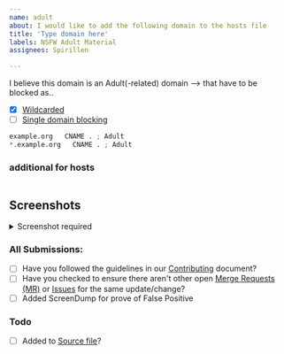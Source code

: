 ```yaml
---
name: adult
about: I would like to add the following domain to the hosts file
title: 'Type domain here'
labels: NSFW Adult Material
assignees: Spirillen

---
```


<!-- Keep any domains in back ticks `(`)`

Screenshot is required within the <details> pane. Leave a blank line before 
and after the image link -->

I believe this domain is an Adult(-related) domain --> that have to 
be blocked as..

- [X] [Wildcarded](source/porno-sites/wildcard.list)
- [ ] [Single domain blocking](source/porno-sites/domains.list)

```python
example.org   CNAME . ; Adult
*.example.org   CNAME . ; Adult
```

### additional for hosts
```shell

```

## Screenshots

<details><Summary>Screenshot required</summary>



</details>

### All Submissions:
- [ ] Have you followed the guidelines in our [Contributing](CONTRIBUTING.md) document?
- [ ] Have you checked to ensure there aren't other open
	[Merge Requests (MR)](../merge_requests) or [Issues](../issues) for
	the same update/change?
- [ ] Added ScreenDump for prove of False Positive

### Todo
- [ ] Added to [Source file](submit_here/hosts.txt)?
